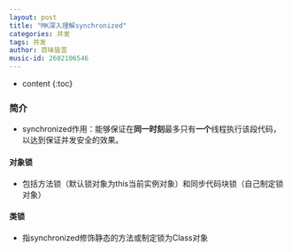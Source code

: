 ```yaml
---
layout: post
title: "MK深入理解synchronized"
categories: 并发
tags: 并发
author: 百味皆苦
music-id: 2602106546
---
```


* content
{:toc}
### 简介

- synchronized作用：能够保证在**同一时刻**最多只有**一个**线程执行该段代码，以达到保证并发安全的效果。

#### 对象锁

- 包括方法锁（默认锁对象为this当前实例对象）和同步代码块锁（自己制定锁对象）

#### 类锁

- 指synchronized修饰静态的方法或制定锁为Class对象